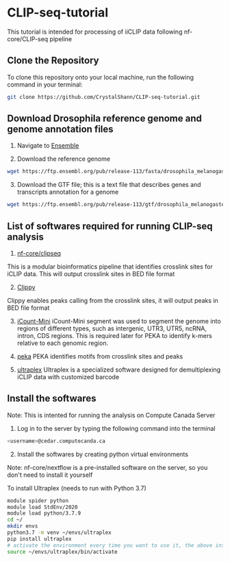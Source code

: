 # CLIP-seq-tutorial

This tutorial is intended for processing of iiCLIP data following nf-core/CLIP-seq pipeline


## Clone the Repository

To clone this repository onto your local machine, run the following command in your terminal:

```bash
git clone https://github.com/CrystalShann/CLIP-seq-tutorial.git
```

## Download Drosophila reference genome and genome annotation files

1. Navigate to [Ensemble](https://ftp.ensembl.org/pub/release-113/fasta/drosophila_melanogaster/)

2. Download the reference genome

```bash
wget https://ftp.ensembl.org/pub/release-113/fasta/drosophila_melanogaster/dna/Drosophila_melanogaster.BDGP6.46.dna_rm.toplevel.fa.gz
```

3. Download the GTF file; this is a text file that describes genes and transcripts annotation for a genome

``` bash
wget https://ftp.ensembl.org/pub/release-113/gtf/drosophila_melanogaster/Drosophila_melanogaster.BDGP6.46.113.gtf.gz
```

## List of softwares required for running CLIP-seq analysis

1. [nf-core/clipseq](https://nf-co.re/clipseq/1.0.0/)

This is a modular bioinformatics pipeline that identifies crosslink sites for iCLIP data. This will output crosslink sites in BED file format


2. [Clippy](https://github.com/ulelab/clippy)

Clippy enables peaks calling from the crosslink sites, it will output peaks in BED file format

3. [iCount-Mini](https://github.com/ulelab/iCount-Mini)
iCount-Mini segment was used to segment the  genome into regions of different types, such as intergenic, UTR3, UTR5, ncRNA, intron, CDS regions. This is required later for PEKA to identify k-mers relative to each genomic region.

4. [peka](https://github.com/ulelab/peka)
PEKA identifies motifs from crosslink sites and peaks

5. [ultraplex](https://github.com/ulelab/ultraplex)
Ultraplex is a specialized software designed for demultiplexing iCLIP data with customized barcode



## Install the softwares

Note: This is intented for running the analysis on Compute Canada Server

1. Log in to the server by typing the following command into the terminal

``` bash
<username>@cedar.computecanda.ca
```

2. Install the softwares by creating python virtual environments

Note: nf-core/nextflow is a pre-installed software on the server, so you don't need to install it yourself

To install Ultraplex (needs to run with Python 3.7)
```bash
module spider python
module load StdEnv/2020
module load python/3.7.9
cd ~/
mkdir envs
python3.7 -m venv ~/envs/ultraplex
pip install ultraplex
# activate the environment every time you want to use it, the above installation steps only needs to be done once 
source ~/envs/ultraplex/bin/activate 
```



   
